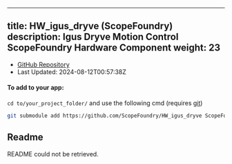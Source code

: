 
---
title: HW_igus_dryve (ScopeFoundry)
description: Igus Dryve Motion Control ScopeFoundry Hardware Component
weight: 23
---
- [GitHub Repository](https://github.com/ScopeFoundry/HW_igus_dryve)
- Last Updated: 2024-08-12T00:57:38Z


#### To add to your app:

`cd to/your_project_folder/` and use the following cmd (requires [git](/docs/100_development-environment/20_git/))

```bash
git submodule add https://github.com/ScopeFoundry/HW_igus_dryve ScopeFoundryHW/igus_dryve
```


## Readme
README could not be retrieved.
